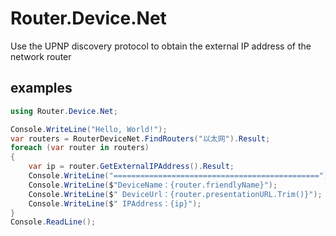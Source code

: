 # Router.Device.Net
Use the UPNP discovery protocol to obtain the external IP address of the network router

## examples
``` csharp
using Router.Device.Net;

Console.WriteLine("Hello, World!");
var routers = RouterDeviceNet.FindRouters("以太网").Result;
foreach (var router in routers)
{
    var ip = router.GetExternalIPAddress().Result;
    Console.WriteLine("==============================================");
    Console.WriteLine($"DeviceName：{router.friendlyName}");
    Console.WriteLine($" DeviceUrl：{router.presentationURL.Trim()}");
    Console.WriteLine($" IPAddress：{ip}");
}
Console.ReadLine();
```